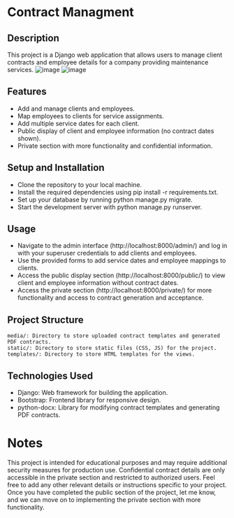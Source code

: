 # Contract Managment 
## Description
This project is a Django web application that allows users to manage client contracts and employee details for a company providing maintenance services.
![image](https://github.com/Chityanj/contract_managment/assets/20499500/36c328fc-7fbd-480e-bf69-355eb4339c19)
![image](https://github.com/Chityanj/contract_managment/assets/20499500/203768ed-315e-442b-a65f-df3d4d6bdf7c)


## Features
- Add and manage clients and employees.
- Map employees to clients for service assignments.
- Add multiple service dates for each client.
- Public display of client and employee information (no contract dates shown).
- Private section with more functionality and confidential information.

## Setup and Installation
- Clone the repository to your local machine.
- Install the required dependencies using pip install -r requirements.txt.
- Set up your database by running python manage.py migrate.
- Start the development server with python manage.py runserver.

## Usage
- Navigate to the admin interface (http://localhost:8000/admin/) and log in with your superuser credentials to add clients and employees.
- Use the provided forms to add service dates and employee mappings to clients.
- Access the public display section (http://localhost:8000/public/) to view client and employee information without contract dates.
- Access the private section (http://localhost:8000/private/) for more functionality and access to contract generation and acceptance.
## Project Structure
```contract_management_app/: Django app directory containing models, views, and forms for managing contracts, clients, and employees.
media/: Directory to store uploaded contract templates and generated PDF contracts.
static/: Directory to store static files (CSS, JS) for the project.
templates/: Directory to store HTML templates for the views.
```
## Technologies Used
- Django: Web framework for building the application.
- Bootstrap: Frontend library for responsive design.
- python-docx: Library for modifying contract templates and generating PDF contracts.
# Notes
This project is intended for educational purposes and may require additional security measures for production use.
Confidential contract details are only accessible in the private section and restricted to authorized users.
Feel free to add any other relevant details or instructions specific to your project. Once you have completed the public section of the project, let me know, and we can move on to implementing the private section with more functionality.
